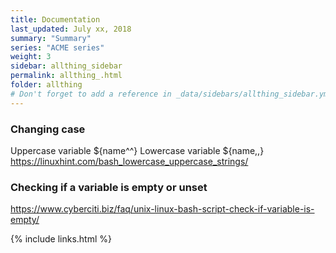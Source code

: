 ```yaml
---
title: Documentation 
last_updated: July xx, 2018
summary: "Summary"
series: "ACME series"
weight: 3
sidebar: allthing_sidebar
permalink: allthing_.html
folder: allthing
# Don't forget to add a reference in _data/sidebars/allthing_sidebar.yml and/or _data/topnav.yml 
---
```



### Changing case
Uppercase variable ${name^^}
Lowercase variable ${name,,}
https://linuxhint.com/bash_lowercase_uppercase_strings/

### Checking if a variable is empty or unset
https://www.cyberciti.biz/faq/unix-linux-bash-script-check-if-variable-is-empty/



{% include links.html %}
